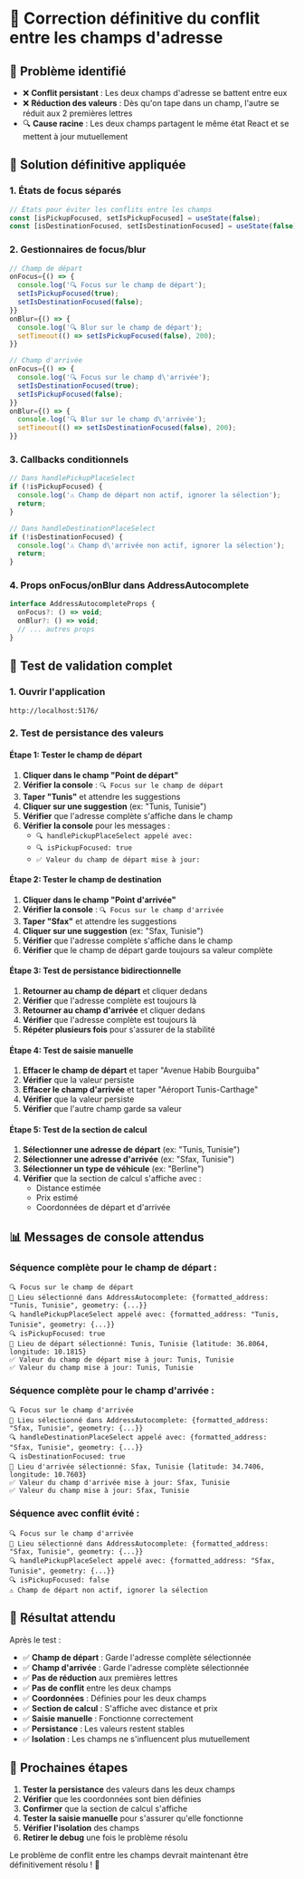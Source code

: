 # 🔧 Correction définitive du conflit entre les champs d'adresse

## 🎯 **Problème identifié**

- ❌ **Conflit persistant** : Les deux champs d'adresse se battent entre eux
- ❌ **Réduction des valeurs** : Dès qu'on tape dans un champ, l'autre se réduit aux 2 premières lettres
- 🔍 **Cause racine** : Les deux champs partagent le même état React et se mettent à jour mutuellement

## 🔧 **Solution définitive appliquée**

### **1. États de focus séparés**
```javascript
// États pour éviter les conflits entre les champs
const [isPickupFocused, setIsPickupFocused] = useState(false);
const [isDestinationFocused, setIsDestinationFocused] = useState(false);
```

### **2. Gestionnaires de focus/blur**
```javascript
// Champ de départ
onFocus={() => {
  console.log('🔍 Focus sur le champ de départ');
  setIsPickupFocused(true);
  setIsDestinationFocused(false);
}}
onBlur={() => {
  console.log('🔍 Blur sur le champ de départ');
  setTimeout(() => setIsPickupFocused(false), 200);
}}

// Champ d'arrivée
onFocus={() => {
  console.log('🔍 Focus sur le champ d\'arrivée');
  setIsDestinationFocused(true);
  setIsPickupFocused(false);
}}
onBlur={() => {
  console.log('🔍 Blur sur le champ d\'arrivée');
  setTimeout(() => setIsDestinationFocused(false), 200);
}}
```

### **3. Callbacks conditionnels**
```javascript
// Dans handlePickupPlaceSelect
if (!isPickupFocused) {
  console.log('⚠️ Champ de départ non actif, ignorer la sélection');
  return;
}

// Dans handleDestinationPlaceSelect
if (!isDestinationFocused) {
  console.log('⚠️ Champ d\'arrivée non actif, ignorer la sélection');
  return;
}
```

### **4. Props onFocus/onBlur dans AddressAutocomplete**
```javascript
interface AddressAutocompleteProps {
  onFocus?: () => void;
  onBlur?: () => void;
  // ... autres props
}
```

## 🧪 **Test de validation complet**

### **1. Ouvrir l'application**
```
http://localhost:5176/
```

### **2. Test de persistance des valeurs**

#### **Étape 1: Tester le champ de départ**
1. **Cliquer dans le champ "Point de départ"**
2. **Vérifier la console** : `🔍 Focus sur le champ de départ`
3. **Taper "Tunis"** et attendre les suggestions
4. **Cliquer sur une suggestion** (ex: "Tunis, Tunisie")
5. **Vérifier** que l'adresse complète s'affiche dans le champ
6. **Vérifier la console** pour les messages :
   - `🔍 handlePickupPlaceSelect appelé avec:`
   - `🔍 isPickupFocused: true`
   - `✅ Valeur du champ de départ mise à jour:`

#### **Étape 2: Tester le champ de destination**
1. **Cliquer dans le champ "Point d'arrivée"**
2. **Vérifier la console** : `🔍 Focus sur le champ d'arrivée`
3. **Taper "Sfax"** et attendre les suggestions
4. **Cliquer sur une suggestion** (ex: "Sfax, Tunisie")
5. **Vérifier** que l'adresse complète s'affiche dans le champ
6. **Vérifier** que le champ de départ garde toujours sa valeur complète

#### **Étape 3: Test de persistance bidirectionnelle**
1. **Retourner au champ de départ** et cliquer dedans
2. **Vérifier** que l'adresse complète est toujours là
3. **Retourner au champ d'arrivée** et cliquer dedans
4. **Vérifier** que l'adresse complète est toujours là
5. **Répéter plusieurs fois** pour s'assurer de la stabilité

#### **Étape 4: Test de saisie manuelle**
1. **Effacer le champ de départ** et taper "Avenue Habib Bourguiba"
2. **Vérifier** que la valeur persiste
3. **Effacer le champ d'arrivée** et taper "Aéroport Tunis-Carthage"
4. **Vérifier** que la valeur persiste
5. **Vérifier** que l'autre champ garde sa valeur

#### **Étape 5: Test de la section de calcul**
1. **Sélectionner une adresse de départ** (ex: "Tunis, Tunisie")
2. **Sélectionner une adresse d'arrivée** (ex: "Sfax, Tunisie")
3. **Sélectionner un type de véhicule** (ex: "Berline")
4. **Vérifier** que la section de calcul s'affiche avec :
   - Distance estimée
   - Prix estimé
   - Coordonnées de départ et d'arrivée

## 📊 **Messages de console attendus**

### **Séquence complète pour le champ de départ :**
```
🔍 Focus sur le champ de départ
📍 Lieu sélectionné dans AddressAutocomplete: {formatted_address: "Tunis, Tunisie", geometry: {...}}
🔍 handlePickupPlaceSelect appelé avec: {formatted_address: "Tunis, Tunisie", geometry: {...}}
🔍 isPickupFocused: true
📍 Lieu de départ sélectionné: Tunis, Tunisie {latitude: 36.8064, longitude: 10.1815}
✅ Valeur du champ de départ mise à jour: Tunis, Tunisie
✅ Valeur du champ mise à jour: Tunis, Tunisie
```

### **Séquence complète pour le champ d'arrivée :**
```
🔍 Focus sur le champ d'arrivée
📍 Lieu sélectionné dans AddressAutocomplete: {formatted_address: "Sfax, Tunisie", geometry: {...}}
🔍 handleDestinationPlaceSelect appelé avec: {formatted_address: "Sfax, Tunisie", geometry: {...}}
🔍 isDestinationFocused: true
📍 Lieu d'arrivée sélectionné: Sfax, Tunisie {latitude: 34.7406, longitude: 10.7603}
✅ Valeur du champ d'arrivée mise à jour: Sfax, Tunisie
✅ Valeur du champ mise à jour: Sfax, Tunisie
```

### **Séquence avec conflit évité :**
```
🔍 Focus sur le champ d'arrivée
📍 Lieu sélectionné dans AddressAutocomplete: {formatted_address: "Sfax, Tunisie", geometry: {...}}
🔍 handlePickupPlaceSelect appelé avec: {formatted_address: "Sfax, Tunisie", geometry: {...}}
🔍 isPickupFocused: false
⚠️ Champ de départ non actif, ignorer la sélection
```

## 🎯 **Résultat attendu**

Après le test :
- ✅ **Champ de départ** : Garde l'adresse complète sélectionnée
- ✅ **Champ d'arrivée** : Garde l'adresse complète sélectionnée
- ✅ **Pas de réduction** aux premières lettres
- ✅ **Pas de conflit** entre les deux champs
- ✅ **Coordonnées** : Définies pour les deux champs
- ✅ **Section de calcul** : S'affiche avec distance et prix
- ✅ **Saisie manuelle** : Fonctionne correctement
- ✅ **Persistance** : Les valeurs restent stables
- ✅ **Isolation** : Les champs ne s'influencent plus mutuellement

## 🔄 **Prochaines étapes**

1. **Tester la persistance** des valeurs dans les deux champs
2. **Vérifier** que les coordonnées sont bien définies
3. **Confirmer** que la section de calcul s'affiche
4. **Tester la saisie manuelle** pour s'assurer qu'elle fonctionne
5. **Vérifier l'isolation** des champs
6. **Retirer le debug** une fois le problème résolu

Le problème de conflit entre les champs devrait maintenant être définitivement résolu ! 🎉
